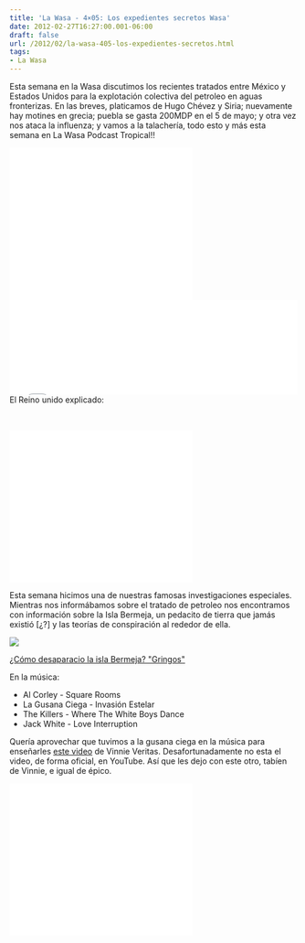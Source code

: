 ```yaml
---
title: 'La Wasa - 4×05: Los expedientes secretos Wasa'
date: 2012-02-27T16:27:00.001-06:00
draft: false
url: /2012/02/la-wasa-405-los-expedientes-secretos.html
tags: 
- La Wasa
---
```


Esta semana en la Wasa discutimos los recientes tratados entre México y Estados Unidos para la explotación colectiva del petroleo en aguas fronterizas. En las breves, platicamos de Hugo Chévez y Siria; nuevamente hay motines en grecia; puebla se gasta 200MDP en el 5 de mayo; y otra vez nos ataca la influenza; y vamos a la talachería, todo esto y más esta semana en La Wasa Podcast Tropical!!  
  

<object class="BLOGGER-youtube-video" classid="clsid:D27CDB6E-AE6D-11cf-96B8-444553540000" codebase="http://download.macromedia.com/pub/shockwave/cabs/flash/swflash.cab#version=6,0,40,0" data-thumbnail-src="http://0.gvt0.com/vi/bBYSCo-Jzmw/0.jpg" height="266" width="320">
<param name="movie" value="//www.youtube.com/v/bBYSCo-Jzmw&amp;fs=1&amp;source=uds">
<param name="bgcolor" value="#FFFFFF">
<embed width="320" height="266" src="//www.youtube.com/v/bBYSCo-Jzmw&amp;fs=1&amp;source=uds" type="application/x-shockwave-flash">
</object>

  
<iframe width="100%" height="166" scrolling="no" frameborder="no" src="//w.soundcloud.com/player/?url=http%3A%2F%2Fapi.soundcloud.com%2Ftracks%2F85233830%3Fsecret_token%3Ds-NIKZx&amp;show_artwork=true&amp;secret_url=true"></iframe>  
El Reino unido explicado:  

[  
](http://www.puntoporpunto.com/isla2.jpg) <object class="BLOGGER-youtube-video" classid="clsid:D27CDB6E-AE6D-11cf-96B8-444553540000" codebase="http://download.macromedia.com/pub/shockwave/cabs/flash/swflash.cab#version=6,0,40,0" data-thumbnail-src="http://1.gvt0.com/vi/rNu8XDBSn10/0.jpg" height="266" width="320">
<param name="movie" value="//www.youtube.com/v/rNu8XDBSn10&amp;fs=1&amp;source=uds"> 
<param name="bgcolor" value="#FFFFFF"> 
<embed width="320" height="266" src="//www.youtube.com/v/rNu8XDBSn10&amp;fs=1&amp;source=uds" type="application/x-shockwave-flash">
</object> 

  
  
Esta semana hicimos una de nuestras famosas investigaciones especiales. Mientras nos informábamos sobre el tratado de petroleo nos encontramos con información sobre la Isla Bermeja, un pedacito de tierra que jamás existió \[¿?\] y las teorías de conspiración al rededor de ella.  
  

[![](https://lh3.ggpht.com/-QB0y3LcUaDU/UKG4UozwchI/AAAAAAAACCY/U0mpoVYQ1Wk/s1600/15175471.jpg)](http://3.bp.blogspot.com/-QB0y3LcUaDU/UKG4UozwchI/AAAAAAAACCY/U0mpoVYQ1Wk/s1600/15175471.jpg)

[¿Cómo desaparacio la isla Bermeja? "Gringos"](http://knowyourmeme.com/memes/ancient-aliens)

En la música:

*   Al Corley - Square Rooms
*   La Gusana Ciega - Invasión Estelar
*   The Killers - Where The White Boys Dance
*   Jack White - Love Interruption

Quería aprovechar que tuvimos a la gusana ciega en la música para enseñarles [este video](http://vinnieveritas.com/flash/otros/days-after-those-days/) de Vinnie Veritas. Desafortunadamente no esta el video, de forma oficial, en YouTube. Así que les dejo con este otro, tabíen de Vinnie, e igual de épico.  
  

 <object class="BLOGGER-youtube-video" classid="clsid:D27CDB6E-AE6D-11cf-96B8-444553540000" codebase="http://download.macromedia.com/pub/shockwave/cabs/flash/swflash.cab#version=6,0,40,0" data-thumbnail-src="http://1.gvt0.com/vi/xmTPmRBo-c0/0.jpg" height="266" width="320">
<param name="movie" value="//www.youtube.com/v/xmTPmRBo-c0&amp;fs=1&amp;source=uds"> 
<param name="bgcolor" value="#FFFFFF"> 
<embed width="320" height="266" src="//www.youtube.com/v/xmTPmRBo-c0&amp;fs=1&amp;source=uds" type="application/x-shockwave-flash">
</object>
